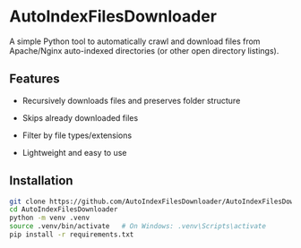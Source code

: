 
# AutoIndexFilesDownloader

A simple Python tool to automatically crawl and download files from Apache/Nginx auto-indexed directories (or other open directory listings).

## Features

- Recursively downloads files and preserves folder structure

- Skips already downloaded files

- Filter by file types/extensions

- Lightweight and easy to use

## Installation
```bash
git clone https://github.com/AutoIndexFilesDownloader/AutoIndexFilesDownloader.git
cd AutoIndexFilesDownloader
python -m venv .venv
source .venv/bin/activate   # On Windows: .venv\Scripts\activate
pip install -r requirements.txt
```
